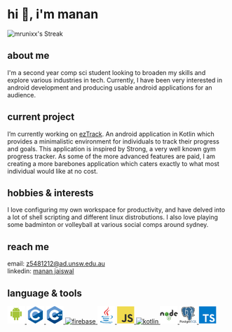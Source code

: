 # hi 👋, i'm manan

![mrunixx's Streak](https://github-readme-streak-stats.herokuapp.com/?user=mrunixx&theme=dark&hide_border=true)

## about me
I'm a second year comp sci student looking to broaden my skills and explore various industries in tech. Currently, I have been very interested in android development and producing usable android applications for an audience. 

## current project
I’m currently working on [ezTrack](https://www.github.com/mrunixd/ezTrack). An android application in Kotlin which provides a minimalistic environment for individuals to track their progress and goals. This application is inspired by Strong, a very well known gym progress tracker. As some of the more advanced features are paid, I am creating a more barebones application which caters exactly to what most individual would like at no cost. 

## hobbies & interests
I love configuring my own workspace for productivity, and have delved into a lot of shell scripting and different linux distrobutions. I also love playing some badminton or volleyball at various social comps around sydney.

## reach me
email: z5481212@ad.unsw.edu.au
<br>
linkedin: [manan jaiswal](https://www.linkedin.com/in/manan-jaiswal/)

## language & tools
<p align="left"> <a href="https://developer.android.com" target="_blank" rel="noreferrer"> <img src="https://raw.githubusercontent.com/devicons/devicon/master/icons/android/android-original-wordmark.svg" alt="android" width="40" height="40"/> </a> <a href="https://www.cprogramming.com/" target="_blank" rel="noreferrer"> <img src="https://raw.githubusercontent.com/devicons/devicon/master/icons/c/c-original.svg" alt="c" width="40" height="40"/> </a> <a href="https://www.w3schools.com/cpp/" target="_blank" rel="noreferrer"> <img src="https://raw.githubusercontent.com/devicons/devicon/master/icons/cplusplus/cplusplus-original.svg" alt="cplusplus" width="40" height="40"/> </a> <a href="https://firebase.google.com/" target="_blank" rel="noreferrer"> <img src="https://www.vectorlogo.zone/logos/firebase/firebase-icon.svg" alt="firebase" width="40" height="40"/> </a> <a href="https://www.java.com" target="_blank" rel="noreferrer"> <img src="https://raw.githubusercontent.com/devicons/devicon/master/icons/java/java-original.svg" alt="java" width="40" height="40"/> </a> <a href="https://developer.mozilla.org/en-US/docs/Web/JavaScript" target="_blank" rel="noreferrer"> <img src="https://raw.githubusercontent.com/devicons/devicon/master/icons/javascript/javascript-original.svg" alt="javascript" width="40" height="40"/> </a> <a href="https://kotlinlang.org" target="_blank" rel="noreferrer"> <img src="https://www.vectorlogo.zone/logos/kotlinlang/kotlinlang-icon.svg" alt="kotlin" width="40" height="40"/> </a> <a href="https://nodejs.org" target="_blank" rel="noreferrer"> <img src="https://raw.githubusercontent.com/devicons/devicon/master/icons/nodejs/nodejs-original-wordmark.svg" alt="nodejs" width="40" height="40"/> </a> <a href="https://www.postgresql.org" target="_blank" rel="noreferrer"> <img src="https://raw.githubusercontent.com/devicons/devicon/master/icons/postgresql/postgresql-original-wordmark.svg" alt="postgresql" width="40" height="40"/> </a> <a href="https://www.typescriptlang.org/" target="_blank" rel="noreferrer"> <img src="https://raw.githubusercontent.com/devicons/devicon/master/icons/typescript/typescript-original.svg" alt="typescript" width="40" height="40"/> </a> </p>
